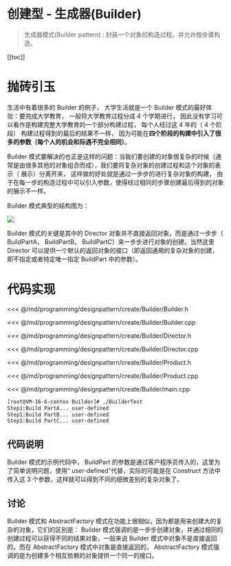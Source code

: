 # 创建型 - 生成器(Builder)

> 生成器模式(Builder pattern) : 封装一个对象的构造过程，并允许按步骤构造。

​[[toc]]

# 抛砖引玉

生活中有着很多的 Builder 的例子， 大学生活就是一个 Builder 模式的最好体验：要完成大学教育， 一般将大学教育过程分成 4 个学期进行， 因此没有学习可以看作是构建完整大学教育的一个部分构建过程， 每个人经过这 4 年的（ 4 个阶段） 构建过程得到的最后的结果不一样， 因为可能在**四个阶段的构建中引入了很多的参数（每个人的机会和际遇不完全相同）**。

Builder 模式要解决的也正是这样的问题：当我们要创建的对象很复杂的时候（通常是由很多其他的对象组合而成），我们要将复杂对象的创建过程和这个对象的表示（ 展示）分离开来， 这样做的好处就是通过一步步的进行复杂对象的构建， 由于在每一步的构造过程中可以引入参数，使得经过相同的步骤创建最后得到的对象的展示不一样。

Builder 模式典型的结构图为：

![](/_images/programming/designpattern/create/Builder.png)

Builder 模式的关键是其中的 Director 对象并不直接返回对象，而是通过一步步（ BuildPartA， BuildPartB， BuildPartC）来一步步进行对象的创建。当然这里 Director 可以提供一个默认的返回对象的接口（即返回通用的复杂对象的创建， 即不指定或者特定唯一指定 BuildPart 中的参数）。

# 代码实现

<<< @/md/programming/designpattern/create/Builder/Builder.h

<<< @/md/programming/designpattern/create/Builder/Builder.cpp

<<< @/md/programming/designpattern/create/Builder/Director.h

<<< @/md/programming/designpattern/create/Builder/Director.cpp

<<< @/md/programming/designpattern/create/Builder/Product.h

<<< @/md/programming/designpattern/create/Builder/Product.cpp

<<< @/md/programming/designpattern/create/Builder/main.cpp

```bash
[root@VM-16-6-centos Builder]# ./BuilderTest
Step1:Build PartA... user-defined
Step1:Build PartB... user-defined
Step1:Build PartC... user-defined
```

## 代码说明

Builder 模式的示例代码中， BuildPart 的参数是通过客户程序员传入的，这里为了简单说明问题，使用“ user-defined”代替，实际的可能是在 Construct 方法中传入这 3 个参数，这样就可以得到不同的细微差别的复杂对象了。

## 讨论

Builder 模式和 AbstractFactory 模式在功能上很相似，因为都是用来创建大的复杂的对象，它们的区别是： Builder 模式强调的是一步步创建对象，并通过相同的创建过程可以获得不同的结果对象，一般来说 Builder 模式中对象不是直接返回的。而在 AbstractFactory 模式中对象是直接返回的， AbstractFactory 模式强调的是为创建多个相互依赖的对象提供一个同一的接口。